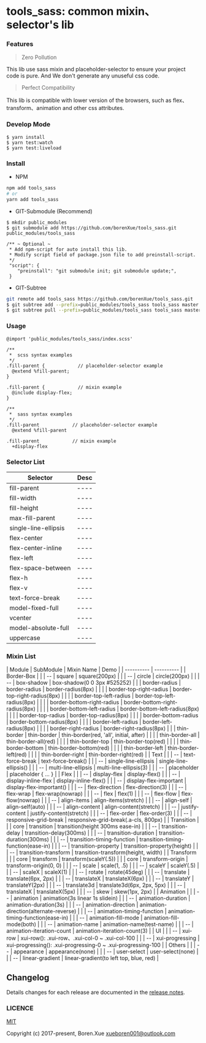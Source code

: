 # tools_sass: common mixin、selector's lib

### Features

> Zero Pollution

This lib use sass mixin and placeholder-selector to ensure your project code is pure. And We don't generate any unuseful css code.

> Perfect Compatibility

This lib is compatible with lower version of the browsers, such as flex、transform、animation and other css attributes.

### Develop Mode

```
$ yarn install
$ yarn test:watch
$ yarn test:liveload
```

### Install

* NPM

```bash
npm add tools_sass
# or
yarn add tools_sass
```

* GIT-Submodule (Recommend)

```
$ mkdir public_modules
$ git submodule add https://github.com/borenXue/tools_sass.git public_modules/tools_sass

/** ~ Optional ~
 * Add npm-script for auto install this lib.
 * Modify script field of package.json file to add preinstall-script.
 */
 "script": {
    "preinstall": "git submodule init; git submodule update;",
 }
```

* GIT-Subtree

```bash
git remote add tools_sass https://github.com/borenXue/tools_sass.git
$ git subtree add --prefix=public_modules/tools_sass tools_sass master
$ git subtree pull --prefix=public_modules/tools_sass tools_sass master
```

### Usage

```
@import 'public_modules/tools_sass/index.scss'

/**
 *  scss syntax examples
 */
.fill-parent {            // placeholder-selector example
  @extend %fill-parent;
}

.fill-parent {            // mixin example
  @include display-flex;
}

/**
 *  sass syntax examples
 */
.fill-parent            // placeholder-selector example
  @extend %fill-parent

.fill-parent            // mixin example
  +display-flex
```


### Selector List


| Selector | Desc |
| -------- | ---- |
| fill-parent | ---- |
| fill-width | ---- |
| fill-height | ---- |
| max-fill-parent | ---- |
| single-line-ellipsis | ---- |
| flex-center | ---- |
| flex-center-inline | ---- |
| flex-left | ---- |
| flex-space-between | ---- |
| flex-h | ---- |
| flex-v | ---- |
| text-force-break | ---- |
| model-fixed-full | ---- |
| vcenter | ---- |
| model-absolute-full | ---- |
| uppercase | ---- |



### Mixin List


| Module | SubModule | Mixin Name | Demo |
| ---------- | ---------- |
| Border-Box |
|  | -- | square | square(200px) |
|  | -- | circle | circle(200px) |
|  | -- | box-shadow | box-shadow(0 0 3px #525252) |
|  | border-radius | border-radius | border-radius(8px) |
|  |  | border-top-right-radius | border-top-right-radius(8px) |
|  |  | border-top-left-radius | border-top-left-radius(8px) |
|  |  | border-bottom-right-radius | border-bottom-right-radius(8px) |
|  |  | border-bottom-left-radius | border-bottom-left-radius(8px) |
|  |  | border-top-radius | border-top-radius(8px) |
|  |  | border-bottom-radius | border-bottom-radius(8px) |
|  |  | border-left-radius | border-left-radius(8px) |
|  |  | border-right-radius | border-right-radius(8px) |
|  | thin-border | thin-border | thin-border(red, 'all', initial, after) |
|  |  | thin-border-all | thin-border-all(red) |
|  |  | thin-border-top | thin-border-top(red) |
|  |  | thin-border-bottom | thin-border-bottom(red) |
|  |  | thin-border-left | thin-border-left(red) |
|  |  | thin-border-right | thin-border-right(red) |
| Text |
|  | -- | text-force-break | text-force-break() |
|  | -- | single-line-ellipsis | single-line-ellipsis() |
|  | -- | multi-line-ellipsis | multi-line-ellipsis(3) |
|  | -- | placeholder | placeholder { ... } |
| Flex |
|  | -- | display-flex | display-flex() |
|  | -- | display-inline-flex | display-inline-flex() |
|  | -- | display-flex-important | display-flex-important() |
|  | -- | flex-direction | flex-direction(3) |
|  | -- | flex-wrap | flex-wrap(nowrap) |
|  | -- | flex | flex(1) |
|  | -- | flex-flow | flex-flow(nowrap) |
|  | -- | align-items | align-items(stretch) |
|  | -- | align-self | align-self(auto) |
|  | -- | align-content | align-content(stretch) |
|  | -- | justify-content | justify-content(stretch) |
|  | -- | flex-order | flex-order(3) |
|  | -- | responsive-grid-break | responsive-grid-break(.a-cls, 800px) |
| Transition |
|  | core | transition | transition(height 300ms ease-in) |
|  | -- | transition-delay | transition-delay(300ms) |
|  | -- | transition-duration | transition-duration(300ms) |
|  | -- | transition-timing-function | transition-timing-function(ease-in) |
|  | -- | transition-property | transition-property(height) |
|  | -- | transition-transform | transition-transform(height, width) |
| Transform |
|  | core | transform | transform(scaleY(.5)) |
|  | core | transform-origin | transform-origin(0, 0) |
|  | -- | scale | scale(1, .5) |
|  | -- | scaleY | scaleY(.5) |
|  | -- | scaleX | scaleX(1) |
|  | -- | rotate | rotate(45deg) |
|  | -- | translate | translate(6px, 2px) |
|  | -- | translateX | translateX(6px) |
|  | -- | translateY | translateY(2px) |
|  | -- | translate3d | translate3d(6px, 2px, 5px) |
|  | -- | translateX | translateX(5px) |
|  | -- | skew | skew(1px, 2px) |
| Animation |
|  | -- | animation | animation(3s linear 1s slidein) |
|  | -- | animation-duration | animation-duration(3s) |
|  | -- | animation-direction | animation-direction(alternate-reverse) |
|  | -- | animation-timing-function | animation-timing-function(ease-in) |
|  | -- | animation-fill-mode | animation-fill-mode(both) |
|  | -- | animation-name | animation-name(test-name) |
|  | -- | animation-iteration-count | animation-iteration-count(3) |
| UI |
|  | -- | xui-row | xui-row(): .xui-row、.xui-col-0 ~ .xui-col-100 |
|  | -- | xui-progressing | xui-progressing(): .xui-progressing-0 ~ .xui-progressing-100 |
| Others |
|  | -- | appearance | appearance(none) |
|  | -- | user-select | user-select(none) |
|  | -- | linear-gradient | linear-gradient(to left top, blue, red) |

## Changelog

Details changes for each release are documented in the [release notes](https://github.com/borenXue/tools_sass/releases).

### LICENCE

[MIT](https://opensource.org/licenses/MIT)

Copyright (c) 2017-present, Boren.Xue <xueboren001@outlook.com>
